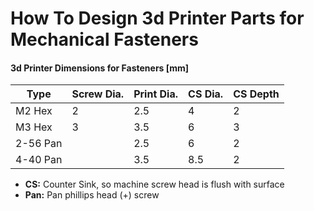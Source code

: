 # How To Design 3d Printer Parts for Mechanical Fasteners

#### 3d Printer Dimensions for Fasteners [mm]
| Type | Screw Dia. | Print Dia. | CS Dia. | CS Depth |
|---|---|---|---|---|
| M2 Hex | 2  | 2.5 |4 | 2 |
| M3 Hex | 3  | 3.5 | 6 | 3 |
| 2-56 Pan | | 2.5 | 6 | 2 |
| 4-40 Pan | | 3.5 | 8.5 | 2 |

- **CS:** Counter Sink, so machine screw head is flush with surface
- **Pan:** Pan phillips head (+) screw
